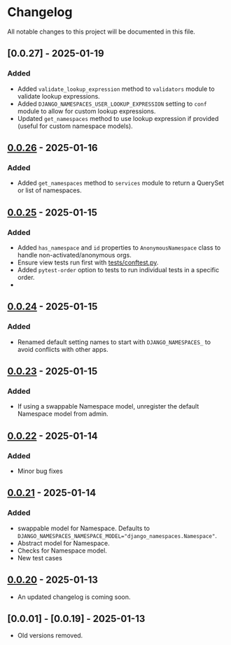 # Changelog

All notable changes to this project will be documented in this file.

## [0.0.27] - 2025-01-19

### Added

- Added `validate_lookup_expression` method to `validators` module to validate lookup expressions.
- Added `DJANGO_NAMESPACES_USER_LOOKUP_EXPRESSION` setting to `conf` module to allow for custom lookup expressions.
- Updated `get_namespaces` method to use lookup expression if provided (useful for custom namespace models).

## [0.0.26] - 2025-01-16

### Added

- Added `get_namespaces` method to `services` module to return a QuerySet or list of namespaces.

## [0.0.25] - 2025-01-15

### Added

- Added `has_namespace` and `id` properties to `AnonymousNamespace` class to handle non-activated/anonymous orgs.
- Ensure view tests run first with [tests/conftest.py](tests/conftest.py).
- Added `pytest-order` option to tests to run individual tests in a specific order.
-
## [0.0.24] - 2025-01-15

### Added

- Renamed default setting names to start with `DJANGO_NAMESPACES_` to avoid conflicts with other apps.

## [0.0.23] - 2025-01-15

### Added

- If using a swappable Namespace model, unregister the default Namespace model from admin.

## [0.0.22] - 2025-01-14

### Added

- Minor bug fixes

## [0.0.21] - 2025-01-14

### Added

- swappable model for Namespace. Defaults to `DJANGO_NAMESPACES_NAMESPACE_MODEL="django_namespaces.Namespace"`.
- Abstract model for Namespace.
- Checks for Namespace model.
- New test cases

## [0.0.20] - 2025-01-13

- An updated changelog is coming soon.

## [0.0.01] - [0.0.19] - 2025-01-13

- Old versions removed.


[0.0.26]: https://github.com/jmitchel3/django-namespaces/compare/v0.0.26...HEAD
[0.0.25]: https://github.com/jmitchel3/django-namespaces/compare/v0.0.25...v0.0.26
[0.0.24]: https://github.com/jmitchel3/django-namespaces/compare/v0.0.24...v0.0.25
[0.0.23]: https://github.com/jmitchel3/django-namespaces/compare/v0.0.23...v0.0.24
[0.0.22]: https://github.com/jmitchel3/django-namespaces/compare/v0.0.22...v0.0.23
[0.0.21]: https://github.com/jmitchel3/django-namespaces/compare/v0.0.21...v0.0.22
[0.0.20]: https://github.com/jmitchel3/django-namespaces/compare/v0.0.20...v0.0.21
